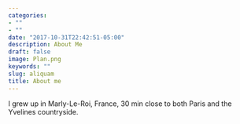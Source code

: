 ```yaml
---
categories:
- ""
- ""
date: "2017-10-31T22:42:51-05:00"
description: About Me 
draft: false
image: Plan.png
keywords: ""
slug: aliquam
title: About me
---
```


I grew up in Marly-Le-Roi, France, 30 min close to both Paris and the Yvelines countryside. 